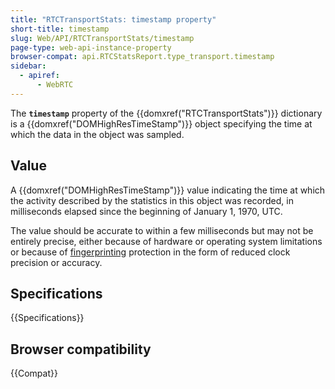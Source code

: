 ```yaml
---
title: "RTCTransportStats: timestamp property"
short-title: timestamp
slug: Web/API/RTCTransportStats/timestamp
page-type: web-api-instance-property
browser-compat: api.RTCStatsReport.type_transport.timestamp
sidebar:
  - apiref:
      - WebRTC
---
```


The **`timestamp`** property of the {{domxref("RTCTransportStats")}} dictionary is a {{domxref("DOMHighResTimeStamp")}} object specifying the time at which the data in the object was sampled.

## Value

A {{domxref("DOMHighResTimeStamp")}} value indicating the time at which the activity described by the statistics in this object was recorded, in milliseconds elapsed since the beginning of January 1, 1970, UTC.

The value should be accurate to within a few milliseconds but may not be entirely precise, either because of hardware or operating system limitations or because of [fingerprinting](/en-US/docs/Glossary/Fingerprinting) protection in the form of reduced clock precision or accuracy.

## Specifications

{{Specifications}}

## Browser compatibility

{{Compat}}
